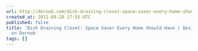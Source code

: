 ```yaml
---
url: http://dornob.com/dish-draining-closet-space-saver-every-home-should-have/
created_at: 2011-09-20 17:53 UTC
published: false
title: 'Dish Draining Closet: Space Saver Every Home Should Have | Designs & Ideas
  on Dornob'
tags: []
---
```



